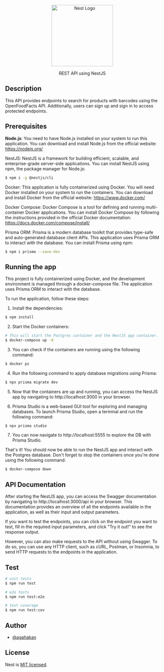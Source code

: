 <p align="center">
  <a href="http://nestjs.com/" target="blank"><img src="https://nestjs.com/img/logo-small.svg" width="200" alt="Nest Logo" /></a>
</p>
<p align="center">REST API using NestJS</p>

## Description

This API provides endpoints to search for products with barcodes using the OpenFoodFacts API. Additionally, users can sign up and sign in to access protected endpoints.

## Prerequisites

**Node.js**: You need to have Node.js installed on your system to run this application. You can download and install Node.js from the official website: https://nodejs.org/

NestJS: NestJS is a framework for building efficient, scalable, and enterprise-grade server-side applications. You can install NestJS using npm, the package manager for Node.js:

```bash
$ npm i -g @nestjs/cli
```
Docker: This application is fully containerized using Docker. You will need Docker installed on your system to run the containers. You can download and install Docker from the official website: https://www.docker.com/

Docker Compose: Docker Compose is a tool for defining and running multi-container Docker applications. You can install Docker Compose by following the instructions provided in the official Docker documentation: https://docs.docker.com/compose/install/

Prisma ORM: Prisma is a modern database toolkit that provides type-safe and auto-generated database client APIs. This application uses Prisma ORM to interact with the database. You can install Prisma using npm:

```bash
$ npm i prisma --save-dev
```

## Running the app

This project is fully containerized using Docker, and the development environment is managed through a docker-compose file. The application uses Prisma ORM to interact with the database.

To run the application, follow these steps:

1. Install the dependencies:
```bash
$ npm install
```

2. Start the Docker containers:

```bash
# This will start the Postgres container and the NestJS app container.
$ docker-compose up -d
```
3.  You can check if the containers are running using the following command:
 ```bash
$ docker ps
```
4. Run the following command to apply database migrations using Prisma:

```bash
$ npx prisma migrate dev
```
5. Now that the containers are up and running, you can access the NestJS app by navigating to http://localhost:3000 in your browser.

6. Prisma Studio is a web-based GUI tool for exploring and managing databases. To launch Prisma Studio, open a terminal and run the following command:

```bash
$ npx prisma studio
```
7. You can now navigate to http://localhost:5555 to explore the DB with Prisma Studio.

That's it! You should now be able to run the NestJS app and interact with the Postgres database. Don't forget to stop the containers once you're done using the following command:

```bash
$ docker-compose down
```

## API Documentation

After starting the NestJS app, you can access the Swagger documentation by navigating to http://localhost:3000/api in your browser.  This documentation provides an overview of all the endpoints available in the application, as well as their input and output parameters.

If you want to test the endpoints, you can click on the endpoint you want to test, fill in the required input parameters, and click "Try it out!" to see the response output.

However, you can also make requests to the API without using Swagger. To do so, you can use any HTTP client, such as cURL, Postman, or Insomnia, to send HTTP requests to the endpoints in the application.

## Test

```bash
# unit tests
$ npm run test

# e2e tests
$ npm run test:e2e

# test coverage
$ npm run test:cov
```

## Author

- [@agahakan](https://www.github.com/agahakan)

## License

Nest is [MIT licensed](LICENSE).
